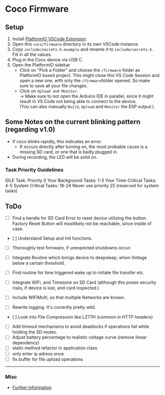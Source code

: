 # Coco Firmware

## Setup
1. Install [PlatformIO VSCode Extension](https://marketplace.visualstudio.com/items?itemName=platformio.platformio-ide).
2. Open this `coco/firmware` directory in its own VSCode instance.
3. Copy `include/secrets.h.example` and rename it to `include/secrets.h`. Fill in all the values.
4. Plug in the Coco device via USB C.
5. Open the PlatformIO sidebar
    - Click on "Pick a Folder" and choose the `/firmware` folder as PlatformIO based project. This might close this VS Code Session and open a new one, with only the `/firmware`folder opened. So make sure to save all your file changes.
    - Click on `Upload and Monitor`. <br>-> Make sure to not open the Arduino IDE in parallel, since it might result in VS Code not being able to connect to the device. <br>(You can also manually `Build`, `Upload` and `Monitor` the ESP output.)


## Some Notes on the current blinking pattern (regarding v1.0)
- If coco blinks rapidly, this indicates an error.
	- If occurs directly after turning on, the most probable cause is a missing SD card, or one that is badly plugged in.
- During recording, the LED will be solid on.

### Task Priority Guidelines
IDLE Task: Priority 0
Your Background Tasks: 1-3
Your Time-Critical Tasks: 4-5
System Critical Tasks: 18-24
Never use priority 25 (reserved for system tasks)

## ToDo
- [ ] Find a handle for SD Card Error to reset device utilizing the button. Factory Reset Button will mostlikely not be reachable, since inside of case.

- [ ] Understand Setup and Init functions.

- [ ] Thoroughly test firmware, if unexpected shutdowns occur.


- [ ] Integrate Routine which brings device to deepsleep, when Voltage below a certain threshold.
- [ ] Find routine for time triggered wake up to initiate file transfer etc.


- [ ] Integrate WiFi, and Timezone on SD Card (although this poses security risks, if device is lost, and card inspected.)
- [ ] Include WiFiMulti, so that multiple Networks are known.
- [ ] Rewrite logging. It's currently pretty wild.
- [ ] Look into File Compression like LZ77H (common in HTTP headers)
- [ ] Add timeout mechanisms to avoid deadlocks if operations fail while holding the SD mutex.
- [ ] Adjust battery percentage to realistic voltage curve (remove linear dependency)
- [ ] static method refactor in application class
- [ ] only enter ip adress once
- [ ] fix buffer for file upload operations

---

### Misc
- [Further Information](https://wiki.seeedstudio.com/xiao_esp32s3_getting_started/)